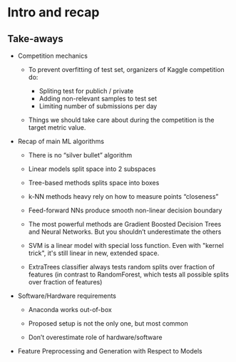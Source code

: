 # Intro and recap
## Take-aways
* Competition mechanics

	* To prevent overfitting of test set, organizers of Kaggle competition do:
		
		* Spliting test for publich / private
		* Adding non-relevant samples to test set
		* Limiting number of submissions per day

	* Things we should take care about during the competition is the target metric value.

* Recap of main ML algorithms
	
	* There is no “silver bullet” algorithm
	
	* Linear models split space into 2 subspaces
	
	* Tree-based methods splits space into boxes
	
	* k-NN methods heavy rely on how to measure points “closeness”
	
	* Feed-forward NNs produce smooth non-linear decision boundary
	
	* The most powerful methods are Gradient Boosted Decision Trees and Neural Networks. But you shouldn’t underestimate the others

	* SVM is a linear model with special loss function. Even with "kernel trick", it's still linear in new, extended space.

	* ExtraTrees classifier always tests random splits over fraction of features (in contrast to RandomForest, which tests all possible splits over fraction of features)
	
* Software/Hardware requirements

	* Anaconda works out-of-box
	
	* Proposed setup is not the only one, but most common
	
	* Don’t overestimate role of hardware/software

* Feature Preprocessing and Generation with Respect to Models

